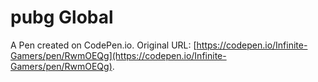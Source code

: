 # pubg Global

A Pen created on CodePen.io. Original URL: [https://codepen.io/Infinite-Gamers/pen/RwmOEQg](https://codepen.io/Infinite-Gamers/pen/RwmOEQg).

